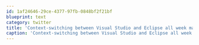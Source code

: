 ```yaml
---
id: 1af24646-29ce-4377-97fb-0848bf2f21bf
blueprint: text
category: twitter
title: 'Context-switching between Visual Studio and Eclipse all week makes my head hurt'
caption: 'Context-switching between Visual Studio and Eclipse all week makes my head hurt'
---
```

